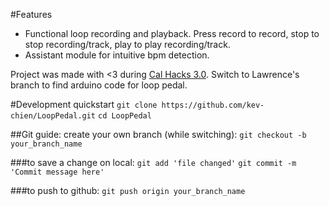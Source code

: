 #Features
* Functional loop recording and playback. Press record to record, stop to stop recording/track, play to play recording/track.
* Assistant module for intuitive bpm detection.

Project was made with <3 during [Cal Hacks 3.0](https://devpost.com/software/loop-pedal).
Switch to Lawrence's branch to find arduino code for loop pedal.

#Development quickstart
`git clone https://github.com/kev-chien/LoopPedal.git`
`cd LoopPedal`

##Git guide:
create your own branch (while switching): `git checkout -b your_branch_name`

###to save a change on local:
`git add 'file changed'`
`git commit -m 'Commit message here'`

###to push to github:
`git push origin your_branch_name`
